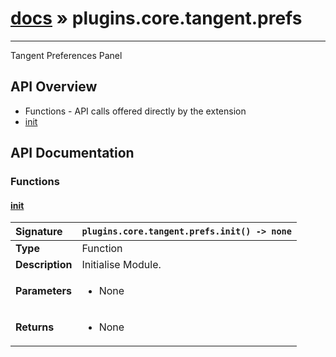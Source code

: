 # [docs](index.md) » plugins.core.tangent.prefs
---

Tangent Preferences Panel

## API Overview
* Functions - API calls offered directly by the extension
 * [init](#init)

## API Documentation

### Functions

#### [init](#init)
| <span style="float: left;">**Signature**</span> | <span style="float: left;">`plugins.core.tangent.prefs.init() -> none` </span>                                                          |
| -----------------------------------------------------|---------------------------------------------------------------------------------------------------------|
| **Type**                                             | Function |
| **Description**                                      | Initialise Module. |
| **Parameters**                                       | <ul><li>None</li></ul> |
| **Returns**                                          | <ul><li>None</li></ul> |

